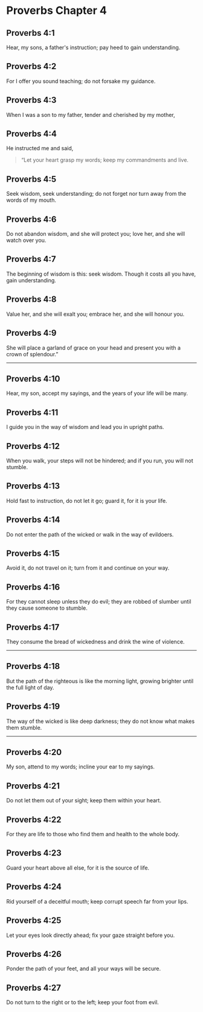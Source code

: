# Proverbs Chapter 4

## Proverbs 4:1

Hear, my sons, a father's instruction; pay heed to gain understanding.

## Proverbs 4:2

For I offer you sound teaching; do not forsake my guidance.

## Proverbs 4:3

When I was a son to my father, tender and cherished by my mother,

## Proverbs 4:4

He instructed me and said,

> “Let your heart grasp my words;
> keep my commandments and live.

## Proverbs 4:5

Seek wisdom, seek understanding; do not forget nor turn away from the words of my mouth.

## Proverbs 4:6

Do not abandon wisdom, and she will protect you; love her, and she will watch over you.

## Proverbs 4:7

The beginning of wisdom is this: seek wisdom. Though it costs all you have, gain understanding.

## Proverbs 4:8

Value her, and she will exalt you; embrace her, and she will honour you.

## Proverbs 4:9

She will place a garland of grace on your head and present you with a crown of splendour.”

---

## Proverbs 4:10

Hear, my son, accept my sayings, and the years of your life will be many.

## Proverbs 4:11

I guide you in the way of wisdom and lead you in upright paths.

## Proverbs 4:12

When you walk, your steps will not be hindered; and if you run, you will not stumble.

## Proverbs 4:13

Hold fast to instruction, do not let it go; guard it, for it is your life.

## Proverbs 4:14

Do not enter the path of the wicked or walk in the way of evildoers.

## Proverbs 4:15

Avoid it, do not travel on it; turn from it and continue on your way.

## Proverbs 4:16

For they cannot sleep unless they do evil; they are robbed of slumber until they cause someone to stumble.

## Proverbs 4:17

They consume the bread of wickedness and drink the wine of violence.

---

## Proverbs 4:18

But the path of the righteous is like the morning light, growing brighter until the full light of day.

## Proverbs 4:19

The way of the wicked is like deep darkness; they do not know what makes them stumble.

---

## Proverbs 4:20

My son, attend to my words; incline your ear to my sayings.

## Proverbs 4:21

Do not let them out of your sight; keep them within your heart.

## Proverbs 4:22

For they are life to those who find them and health to the whole body.

## Proverbs 4:23

Guard your heart above all else, for it is the source of life.

## Proverbs 4:24

Rid yourself of a deceitful mouth; keep corrupt speech far from your lips.

## Proverbs 4:25

Let your eyes look directly ahead; fix your gaze straight before you.

## Proverbs 4:26

Ponder the path of your feet, and all your ways will be secure.

## Proverbs 4:27

Do not turn to the right or to the left; keep your foot from evil.
